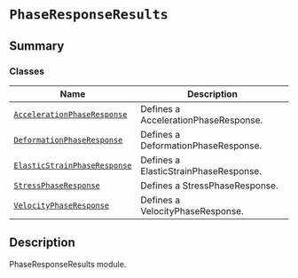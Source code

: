 # `PhaseResponseResults`

<a id="summary"></a>

## Summary

### Classes

| Name | Description |
|-----------------------------------------------------------------------------------------------------------------------------------------------------------------------------------|----------------------------------------|
| [`AccelerationPhaseResponse`](AccelerationPhaseResponse.md#ansys.mechanical.stubs.v241.Ansys.ACT.Automation.Mechanical.Results.PhaseResponseResults.AccelerationPhaseResponse)    | Defines a AccelerationPhaseResponse.   |
| [`DeformationPhaseResponse`](DeformationPhaseResponse.md#ansys.mechanical.stubs.v241.Ansys.ACT.Automation.Mechanical.Results.PhaseResponseResults.DeformationPhaseResponse)       | Defines a DeformationPhaseResponse.    |
| [`ElasticStrainPhaseResponse`](ElasticStrainPhaseResponse.md#ansys.mechanical.stubs.v241.Ansys.ACT.Automation.Mechanical.Results.PhaseResponseResults.ElasticStrainPhaseResponse) | Defines a ElasticStrainPhaseResponse.  |
| [`StressPhaseResponse`](StressPhaseResponse.md#ansys.mechanical.stubs.v241.Ansys.ACT.Automation.Mechanical.Results.PhaseResponseResults.StressPhaseResponse)                      | Defines a StressPhaseResponse.         |
| [`VelocityPhaseResponse`](VelocityPhaseResponse.md#ansys.mechanical.stubs.v241.Ansys.ACT.Automation.Mechanical.Results.PhaseResponseResults.VelocityPhaseResponse)                | Defines a VelocityPhaseResponse.       |

<a id="description"></a>

## Description

PhaseResponseResults module.

<!-- !! processed by numpydoc !! -->


